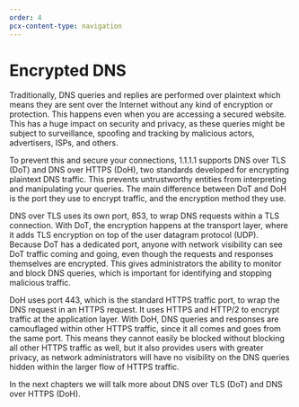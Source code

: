 ```yaml
---
order: 4
pcx-content-type: navigation
---
```


# Encrypted DNS

Traditionally, DNS queries and replies are performed over plaintext which means they are sent over the Internet without any kind of encryption or protection. This happens even when you are accessing a secured website. This has a huge impact on security and privacy, as these queries might be subject to surveillance, spoofing and tracking by malicious actors, advertisers, ISPs, and others.

To prevent this and secure your connections, 1.1.1.1 supports DNS over TLS (DoT) and DNS over HTTPS (DoH), two standards developed for encrypting plaintext DNS traffic. This prevents untrustworthy entities from interpreting and manipulating your queries. The main difference between DoT and DoH is the port they use to encrypt traffic, and the encryption method they use.

DNS over TLS uses its own port, 853, to wrap DNS requests within a TLS connection. With DoT, the encryption happens at the transport layer, where it adds TLS encryption on top of the user datagram protocol (UDP). Because DoT has a dedicated port, anyone with network visibility can see DoT traffic coming and going, even though the requests and responses themselves are encrypted. This gives administrators the ability to monitor and block DNS queries, which is important for identifying and stopping malicious traffic.

DoH uses port 443, which is the standard HTTPS traffic port, to wrap the DNS request in an HTTPS request. It uses HTTPS and HTTP/2 to encrypt traffic at the application layer. With DoH, DNS queries and responses are camouflaged within other HTTPS traffic, since it all comes and goes from the same port. This means they cannot easily be blocked without blocking all other HTTPS traffic as well, but it also provides users with greater privacy, as network administrators will have no visibility on the DNS queries hidden within the larger flow of HTTPS traffic.

In the next chapters we will talk more about DNS over TLS (DoT) and DNS over HTTPS (DoH).

<DirectoryListing path="/encrypted-dns"/>
